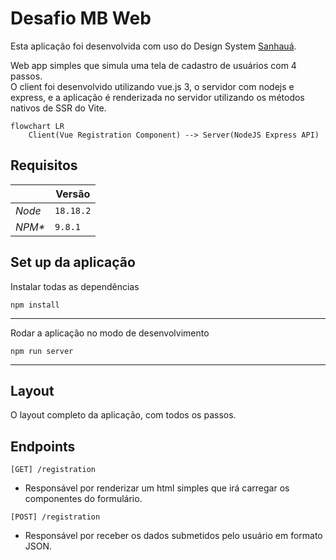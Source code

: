 # Desafio MB Web

Esta aplicação foi desenvolvida com uso do Design System [Sanhauá](https://github.com/fpcoutinho/sanhaua).

Web app simples que simula uma tela de cadastro de usuários com 4 passos.<br>
O client foi desenvolvido utilizando vue.js 3, o servidor com nodejs e express, e a aplicação é renderizada no servidor utilizando os métodos nativos de SSR do Vite.<br>

```mermaid
flowchart LR
    Client(Vue Registration Component) --> Server(NodeJS Express API)
```

## Requisitos

|         | Versão    |
| ------- | --------- |
| _Node_  | `18.18.2` |
| _NPM\*_ | `9.8.1`   |

## Set up da aplicação

Instalar todas as dependências

```console
npm install
```

---

Rodar a aplicação no modo de desenvolvimento

```console
npm run server
```

---

## Layout

O layout completo da aplicação, com todos os passos.

## Endpoints

`[GET] /registration`

- Responsável por renderizar um html simples que irá carregar os componentes do formulário.

`[POST] /registration`

- Responsável por receber os dados submetidos pelo usuário em formato JSON.
